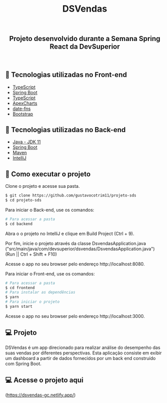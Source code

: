 <h1 align="center">
    DSVendas
</h1>

<br>

<h2 align="center">
    Projeto desenvolvido durante a Semana Spring React da DevSuperior
</h2>

<br>

## 🧪 Tecnologias utilizadas no Front-end

- [TypeScript](https://www.typescriptlang.org/)
- [Spring Boot](https://spring.io/projects/spring-boot)
- [TypeScript](https://www.typescriptlang.org/)
- [ApexCharts](https://apexcharts.com/)
- [date-fns](https://date-fns.org/)
- [Bootstrap](https://getbootstrap.com/)


## 🧪 Tecnologias utilizadas no Back-end

- [Java - JDK 11](https://www.oracle.com/br/java/technologies/javase/jdk11-archive-downloads.html)
- [Spring Boot](https://spring.io/projects/spring-boot)
- [Maven](https://maven.apache.org/)
- [IntelliJ](https://www.jetbrains.com/pt-br/idea/)

## 🚀 Como executar o projeto

Clone o projeto e acesse sua pasta.

```bash
$ git clone https://github.com/gustavocotrim11/projeto-sds
$ cd projeto-sds
```

Para iniciar o Back-end, use os comandos:
```bash
# Para acessar a pasta
$ cd backend
```

Abra o o projeto no IntelliJ e clique em Build Project (Ctrl + 9).

Por fim, inicie o projeto através da classe DsvendasApplication.java ("src/main/java/com/devsuperior/dsvendas/DsvendasApplication.java") 
(Run || Ctrl + Shift + F10)

Acesse o app no seu browser pelo endereço http://localhost:8080.

Para iniciar o Front-end, use os comandos:
```bash
# Para acessar a pasta
$ cd frontend
# Para instalar as dependências
$ yarn
# Para iniciar o projeto
$ yarn start
```
Acesse o app no seu browser pelo endereço http://localhost:3000.

## 💻 Projeto

DSVendas é um app direcionado para realizar análise do desempenho das suas vendas por diferentes perspectivas. Esta aplicação consiste em exibir um dashboard a partir de dados fornecidos por um back end construído com Spring Boot.

## 💻 Acesse o projeto aqui

(https://dsvendas-gc.netlify.app/)

